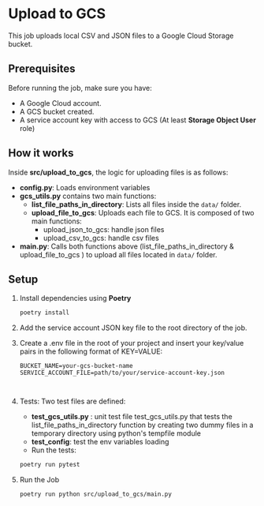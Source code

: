 # Upload to GCS

This job uploads local CSV and JSON files to a Google Cloud Storage bucket.  

## Prerequisites

Before running the job, make sure you have:

- A Google Cloud account.
- A GCS bucket created.
- A service account key with access to GCS (At least **Storage Object User** role)

## How it works
Inside **src/upload_to_gcs**, the logic for uploading files is as follows:
- **config.py**: Loads environment variables
- **gcs_utils.py** contains two main functions:  
  - **list_file_paths_in_directory**: Lists all files inside the `data/` folder.  
  - **upload_file_to_gcs**: Uploads each file to GCS. It is composed of two main functions:
      - upload_json_to_gcs: handle json files
      - upload_csv_to_gcs:  handle csv files
- **main.py**: Calls both functions above (list_file_paths_in_directory & upload_file_to_gcs ) to upload all files located in `data/` folder.

## Setup

1. Install dependencies using **Poetry**
   ```bash
   poetry install

2. Add the service account JSON key file to the root directory of the job.

3. Create a .env file in the root of your project and insert your key/value pairs in the following format of KEY=VALUE:
    ```.env
    BUCKET_NAME=your-gcs-bucket-name
    SERVICE_ACCOUNT_FILE=path/to/your/service-account-key.json



4. Tests: Two test files are defined:
   - **test_gcs_utils.py** : unit test file test_gcs_utils.py that tests the list_file_paths_in_directory function by creating two dummy files in a temporary directory using python's tempfile module
   - **test_config**: test the env variables loading
   - Run the tests:
   ```bash
   poetry run pytest

5. Run the Job
   ```bash
   poetry run python src/upload_to_gcs/main.py